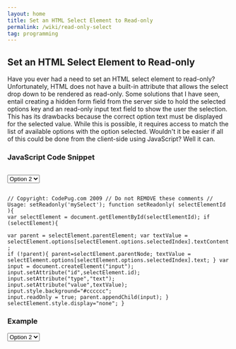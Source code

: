 ```yaml
---
layout: home
title: Set an HTML Select Element to Read-only
permalink: /wiki/read-only-select
tag: programming
---
```


## Set an HTML Select Element to Read-only
Have you ever had a need to set an HTML select element to read-only? Unfortunately, HTML does not have a built-in attribute that allows the select drop down to be rendered as read-only. Some solutions that I have seen, entail creating a hidden form field from the server side to hold the selected options key and an read-only input text field to show the user the selection. This has its drawbacks because the correct option text must be displayed for the selected value. While this is possible, it requires access to match the list of available options with the option selected. Wouldn't it be easier if all of this could be done from the client-side using JavaScript? Well it can.

### JavaScript Code Snippet
<code>
<select id="mySelect">
	<option value="1">Option 1</option>
	<option value="2" selected>Option 2</option>
</select>

// Copyright: CodePug.com 2009
// Do not REMOVE these comments
// Usage: setReadonly('mySelect');
function setReadonly( selectElementId ){
	var selectElement = document.getElementById(selectElementId);
	if (selectElement){		
		var parent = selectElement.parentElement;
		var textValue = selectElement.options[selectElement.options.selectedIndex].textContent;
		if (!parent){
			parent=selectElement.parentNode;
			textValue = selectElement.options[selectElement.options.selectedIndex].text;
		}
		var input = document.createElement("input");
		input.setAttribute("id",selectElement.id);
		input.setAttribute("type","text");
		input.setAttribute("value",textValue);
		input.style.background="#cccccc";
		input.readOnly = true;
		parent.appendChild(input);
	}
	selectElement.style.display="none";
}
</code>

### Example
<html>
<select id="mySelect">
	<option value="1">Option 1</option>
	<option value="2" selected>Option 2</option>
</select>
<script>

// Copyright: CodePug.com 2009
// Do not REMOVE these comments
// Usage: setReadonly('mySelect');
function setReadonly( selectElementId ){
	var selectElement = document.getElementById(selectElementId);
	if (selectElement){		
		var parent = selectElement.parentElement;
		var textValue = selectElement.options[selectElement.options.selectedIndex].textContent;
		if (!parent){
			parent=selectElement.parentNode;
			textValue = selectElement.options[selectElement.options.selectedIndex].text;
		}
		var input = document.createElement("input");
		input.setAttribute("id",selectElement.id);
		input.setAttribute("type","text");
		input.setAttribute("value",textValue);
		input.style.background="#cccccc";
		input.readOnly = true;
		parent.appendChild(input);
	}
	selectElement.style.display="none";
}
setReadonly('mySelect');
</script>
</html>
